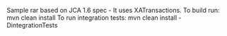 Sample rar based on JCA 1.6 spec - It uses XATransactions.
To build run: mvn clean install
To run integration tests: mvn clean install -DintegrationTests